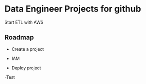# Data Engineer Projects for github 
Start ETL with AWS 




## Roadmap

- Create a project

- IAM  

- Deploy project

-Test
